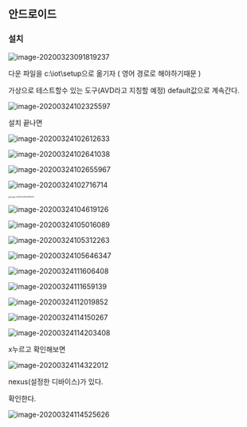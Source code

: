 ## 안드로이드



### 설치

![image-20200323091819237](C:\Users\student\AppData\Roaming\Typora\typora-user-images\image-20200323091819237.png)





다운 파일을 c:\iot\setup으로 옮기자 ( 영어 경로로 해야하기때문 )





가상으로 테스트할수 있는 도구(AVD라고 지칭할 예정) default값으로 계속간다.

![image-20200324102325597](images/image-20200324102325597.png)



설치 끝나면

![image-20200324102612633](images/image-20200324102612633.png)





![image-20200324102641038](images/image-20200324102641038.png)





![image-20200324102655967](images/image-20200324102655967.png)



![image-20200324102716714](images/image-20200324102716714.png)

<img src="images/image-20200324102805433.png" alt="image-20200324102805433" style="zoom:25%;" />





![image-20200324104619126](images/image-20200324104619126.png)







![image-20200324105016089](images/image-20200324105016089.png)









![image-20200324105312263](images/image-20200324105312263.png)



![image-20200324105646347](images/image-20200324105646347.png)



![image-20200324111606408](images/image-20200324111606408.png)





![image-20200324111659139](images/image-20200324111659139.png)



![image-20200324112019852](images/image-20200324112019852.png)



![image-20200324114150267](images/image-20200324114150267.png)





![image-20200324114203408](images/image-20200324114203408.png)



x누르고  확인해보면

![image-20200324114322012](images/image-20200324114322012.png)

nexus(설정한 디바이스)가 있다.



확인한다.

![image-20200324114525626](images/image-20200324114525626.png)

